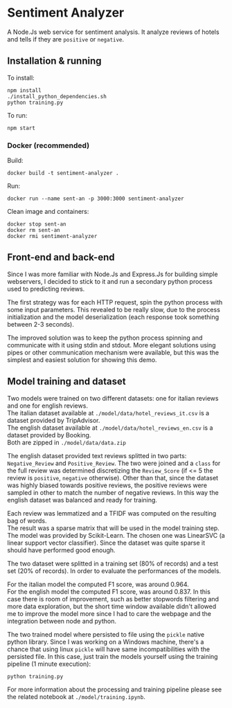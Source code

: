 # Sentiment Analyzer
A Node.Js web service for sentiment analysis. It analyze reviews of hotels and tells if they are `positive` or `negative`.

## Installation & running
To install:
```shell
npm install
./install_python_dependencies.sh
python training.py
```

To run:
```shell
npm start
```

### Docker (recommended)
Build:
```shell
docker build -t sentiment-analyzer .
```
Run:
```shell
docker run --name sent-an -p 3000:3000 sentiment-analyzer
```
Clean image and containers:
```shell
docker stop sent-an
docker rm sent-an
docker rmi sentiment-analyzer
```

## Front-end and back-end
Since I was more familiar with Node.Js and Express.Js for building simple webservers, I decided to stick to it and run a secondary python process used to predicting reviews.

The first strategy was for each HTTP request, spin the python process with some input parameters. This revealed to be really slow, due to the process initialization and the model deserialization (each response took something between 2-3 seconds).

The improved solution was to keep the python process spinning and communicate with it using stdin and stdout. More elegant solutions using pipes or other communication mechanism were available, but this was the simplest and easiest solution for showing this demo.

## Model training and dataset

Two models were trained on two different datasets: one for italian reviews and one for english reviews.  
The italian dataset available at `./model/data/hotel_reviews_it.csv` is a dataset provided by TripAdvisor.  
The english dataset available at `./model/data/hotel_reviews_en.csv` is a dataset provided by Booking.  
Both are zipped in `./model/data/data.zip`

The english dataset provided text reviews splitted in two parts: `Negative_Review` and `Positive_Review`.
The two were joined and a `class` for the full review was determined discretizing the `Review_Score` (if <= 5 the review is `positive`, `negative` otherwise).
Other than that, since the dataset was highly biased towards positive reviews, the positive reviews were sampled in other to match the number of negative reviews. In this way the english dataset was balanced and ready for training.

Each review was lemmatized and a TFIDF was computed on the resulting bag of words.  
The result was a sparse matrix that will be used in the model training step.  
The model was provided by Scikit-Learn. The chosen one was LinearSVC (a linear support vector classifier).
Since the dataset was quite sparse it should have performed good enough.

The two dataset were splitted in a training set (80% of records) and a test set (20% of records). In order to evaluate the performances of the models.

For the italian model the computed F1 score, was around 0.964.  
For the english model the computed F1 score, was around 0.837. In this case there is room of improvement, such as better stopwords filtering and more data exploration, but the short time window available didn't allowed me to improve the model more since I had to care the webpage and the integration between node and python.

The two trained model where persisted to file using the `pickle` native python library. Since I was working on a Windows machine, there's a chance that using linux `pickle` will have same incompatibilities with the persisted file. In this case, just train the models yourself using the training pipeline (1 minute execution):
```shell
python training.py
```

For more information about the processing and training pipeline please see the related notebook at `./model/training.ipynb`.